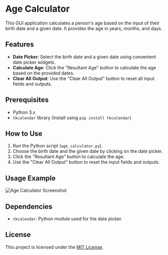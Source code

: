 # Age Calculator

This GUI application calculates a person's age based on the input of their birth date and a given date. It provides the age in years, months, and days.

## Features

- **Date Picker**: Select the birth date and a given date using convenient date picker widgets.
- **Calculate Age**: Click the "Resultant Age" button to calculate the age based on the provided dates.
- **Clear All Output**: Use the "Clear All Output" button to reset all input fields and outputs.

## Prerequisites

- Python 3.x
- `tkcalendar` library (Install using `pip install tkcalendar`)

## How to Use

1. Run the Python script (`age_calculator.py`).
2. Choose the birth date and the given date by clicking on the date picker.
3. Click the "Resultant Age" button to calculate the age.
4. Use the "Clear All Output" button to reset the input fields and outputs.

## Usage Example

![Age Calculator Screenshot](/path/to/screenshot.png)

## Dependencies

- `tkcalendar`: Python module used for the date picker.

## License

This project is licensed under the [MIT License](LICENSE).

